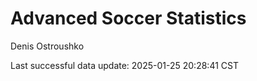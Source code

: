 # Advanced Soccer Statistics
Denis Ostroushko

<!-- gfm -->

Last successful data update: 2025-01-25 20:28:41 CST
